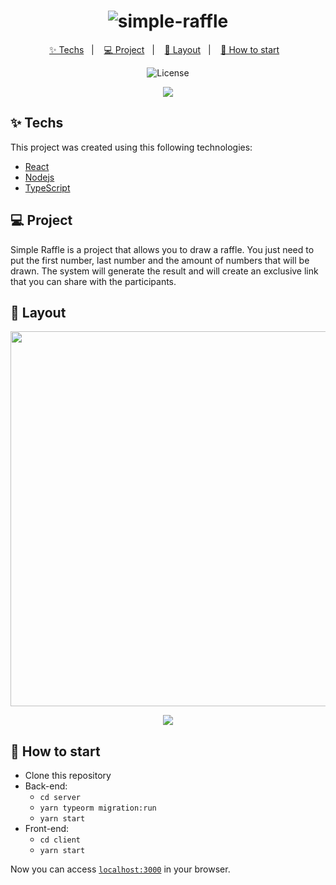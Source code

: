 <h1 align="center">
  <img alt="simple-raffle" title="simple-raffle" src="https://i.ibb.co/DkKkcnW/simple-raffle-title.png" />
</h1>
<p align="center">
  <a href="#-techs">✨ Techs</a>&nbsp;&nbsp;&nbsp;|&nbsp;&nbsp;&nbsp;
  <a href="#-project">💻 Project</a>&nbsp;&nbsp;&nbsp;|&nbsp;&nbsp;&nbsp;
  <a href="#-layout">🔖 Layout</a>&nbsp;&nbsp;&nbsp;|&nbsp;&nbsp;&nbsp;
  <a href="#-how-to-start">🚀 How to start</a>&nbsp;&nbsp;&nbsp;
</p>
<p align="center">
  <img alt="License" src="https://img.shields.io/apm/l/vim-mode?color=DB8E35">
</p>
<p align="center">
  <img src="https://i.ibb.co/8g3xnbZ/simple-raffle.png" />  
</p>

## ✨ Techs

This project was created using this following technologies:

- [React](https://reactjs.org)
- [Nodejs](https://nodejs.org/)
- [TypeScript](https://www.typescriptlang.org/)

## 💻 Project

Simple Raffle is a project that allows you to draw a raffle. You just need to put the first number, last number and the amount of numbers that will be drawn. The system will generate the result and will create an exclusive link that you can share with the participants.

## 🔖 Layout

<p align="center">
  <img width="600" src="https://i.imgur.com/CB2uOLG.png" />
</p>

<p align="center">
  <img src="https://i.ibb.co/r0x0tPP/raffle-result-page.png" />
</p>

## 🚀 How to start

- Clone this repository
- Back-end:
  - `cd server`
  - `yarn typeorm migration:run`
  - `yarn start`
- Front-end: 
  - `cd client`
  - `yarn start`

Now you can access [`localhost:3000`](http://localhost:3000) in your browser.
